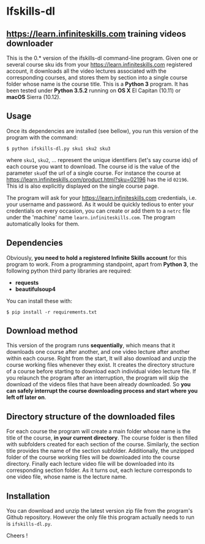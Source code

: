 # Ifskills-dl

##  https://learn.infiniteskills.com training videos downloader
This is the 0.* version of the ifskills-dl command-line program. 
Given one or several course sku ids from your https://learn.infiniteskills.com registered account, it downloads all the video lectures associated with the corresponding courses, and stores them by section into a single course folder whose name is the course title.
This is a **Python 3** program. It has been tested under **Python 3.5.2** running on **OS X** El Capitan (10.11) or **macOS** Sierra (10.12).

## Usage
Once its dependencies are installed (see bellow), you run this version of the program with the command:
```
$ python ifskills-dl.py sku1 sku2 sku3
````
where `sku1`, `sku2`, ... represent the unique identifiers (let's say course ids) of each course you want to download. The course id is the value of the parameter `sku`of the url of a single course. For instance the course at https://learn.infiniteskills.com/product.html?sku=02196 has the id `02196`. This id is also explicitly displayed on the single course page.

The program will ask for your https://learn.infiniteskills.com credentials, i.e. your username and password. As it would be quickly tedious to enter your credentials on every occasion, you can create or add them to a `netrc` file under the 'machine' name `learn.infiniteskills.com`. The program automatically looks for them.

## Dependencies
Obviously, **you need to hold a registered Infinite Skills account** for this program to work.
From a programming standpoint, apart from **Python 3**, the following python third party libraries are required:
- **requests**
- **beautifulsoup4**

You can install these with:
```
$ pip install -r requirements.txt
```

## Download method
This version of the program runs **sequentially**, which means that it downloads one course after another, and one video lecture after another within each course. Right from the start, It will also download and unzip the course working files whenever they exist. It creates the directory structure of a course before starting to download each individual video lecture file.
If you relaunch the program after an interruption, the program will skip the download of the videos files that have been already downloaded. So **you can safely interrupt the course downloading process and start where you left off later on**.

## Directory structure of the downloaded files
For each course the program will create a main folder whose name is the title of the course, **in your current directory**. The course folder is then filled with subfolders created for each section of the course. Similarly, the section title provides the name of the section subfolder. Additionally, the unzipped folder of the course working files will be downloaded into the course directory. Finally each lecture video file will be downloaded into its corresponding section folder. As it turns out, each lecture corresponds to one video file, whose name is the lecture name.

## Installation
You can download and unzip the latest version zip file from the program's Github repository. However the only file this program actually needs to run is `ifskills-dl.py`.

Cheers !
